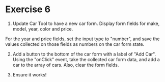 # Exercise 6

1. Update Car Tool to have a new car form. Display form fields for make, model, year, color and price.

For the year and price fields, set the input type to "number", and save the values collected on those fields as numbers on the car form state.

2. Add a button to the bottom of the car form with a label of "Add Car". Using the "onClick" event, take the collected car form data, and add a car to the array of cars. Also, clear the form fields.

3. Ensure it works!